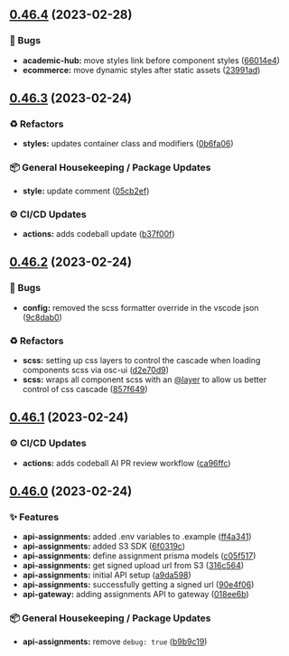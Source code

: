 ## [0.46.4](https://github.com/Open-Study-College/osc/compare/v0.46.3...v0.46.4) (2023-02-28)


### 🐛 Bugs

* **academic-hub:** move styles link before component styles ([66014e4](https://github.com/Open-Study-College/osc/commit/66014e42959c874a94db44780d386149007c81c7))
* **ecommerce:** move dynamic styles after static assets ([23991ad](https://github.com/Open-Study-College/osc/commit/23991ad9bb8c4cace345d2d49293b523a8c85c41))

## [0.46.3](https://github.com/Open-Study-College/osc/compare/v0.46.2...v0.46.3) (2023-02-24)


### ♻️ Refactors

* **styles:** updates container class and modifiers ([0b6fa06](https://github.com/Open-Study-College/osc/commit/0b6fa06995572d88ac5fcd4ab80dca898a6d854a))


### 📦 General Housekeeping / Package Updates

* **style:** update comment ([05cb2ef](https://github.com/Open-Study-College/osc/commit/05cb2ef1960b548b312713ccd58abfdde82ac649))


### ⚙️ CI/CD Updates

* **actions:** adds codeball update ([b37f00f](https://github.com/Open-Study-College/osc/commit/b37f00f2eede05c42765deb8cac2c15539ae0436))

## [0.46.2](https://github.com/Open-Study-College/osc/compare/v0.46.1...v0.46.2) (2023-02-24)


### 🐛 Bugs

* **config:** removed the scss formatter override in the vscode json ([9c8dab0](https://github.com/Open-Study-College/osc/commit/9c8dab0fd1d1d0efb68a403f48a359cdfa6f4390))


### ♻️ Refactors

* **scss:** setting up css layers to control the cascade when loading components scss via osc-ui ([d2e70d9](https://github.com/Open-Study-College/osc/commit/d2e70d9dffd120eff7ee1266f12dcfc27d8d8a11))
* **scss:** wraps all component scss with an [@layer](https://github.com/layer) to allow us better control of css cascade ([857f649](https://github.com/Open-Study-College/osc/commit/857f6497e135f3ee32ce48de4574ab1505f0f050))

## [0.46.1](https://github.com/Open-Study-College/osc/compare/v0.46.0...v0.46.1) (2023-02-24)


### ⚙️ CI/CD Updates

* **actions:** adds codeball AI PR review workflow ([ca96ffc](https://github.com/Open-Study-College/osc/commit/ca96ffc3bec968e4aca1ce5f1d5be8fed3d3eac1))

## [0.46.0](https://github.com/Open-Study-College/osc/compare/v0.45.0...v0.46.0) (2023-02-24)


### ✨ Features

* **api-assignments:** added .env variables to .example ([ff4a341](https://github.com/Open-Study-College/osc/commit/ff4a3412ed5471c0e976dcefbe20ade10f2d28bf))
* **api-assignments:** added S3 SDK ([6f0319c](https://github.com/Open-Study-College/osc/commit/6f0319c22b68ee28aefd4477426ef621584e4f1b))
* **api-assignments:** define assignment prisma models ([c05f517](https://github.com/Open-Study-College/osc/commit/c05f517c9ab1c8cd9a790f6949672bdef2e714c8))
* **api-assignments:** get signed upload url from S3 ([316c564](https://github.com/Open-Study-College/osc/commit/316c5643215b8a956162e4ec10dba16b92110cc4))
* **api-assignments:** initial API setup ([a9da598](https://github.com/Open-Study-College/osc/commit/a9da598e8866e660b6af3964570e0faac950426b))
* **api-assignments:** successfully getting a signed url ([90e4f06](https://github.com/Open-Study-College/osc/commit/90e4f06a7deeb35662ff9237c3d766c81de3aff6))
* **api-gateway:** adding assignments API to gateway ([018ee6b](https://github.com/Open-Study-College/osc/commit/018ee6bd5b7cb52b6d9f0feecb46cd1ea39948cf))


### 📦 General Housekeeping / Package Updates

* **api-assignments:** remove `debug: true` ([b9b9c19](https://github.com/Open-Study-College/osc/commit/b9b9c197d45fc961ec98ad995c1a33a59195f87b))


